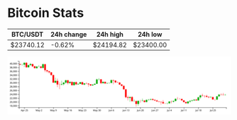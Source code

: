 # Bitcoin Stats

BTC/USDT|24h change|24h high|24h low|
|---|---|---|---|
|$23740.12|-0.62%|$24194.82|$23400.00|

<img src="./chart.svg">
